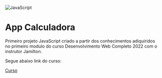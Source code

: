 
![JavaScript](https://logospng.org/download/javascript/logo-javascript-1024.png)

# App Calculadora
Primeiro projeto JavaScript criado a partir dos conhecimentos adiquiridos no primeiro modulo do curso Desenvolvimento Web Completo 2022 com o instrutor Jamilton.

Segue abaixo link do curso:

[Curso]("https://www.udemy.com/course/web-completo/")
